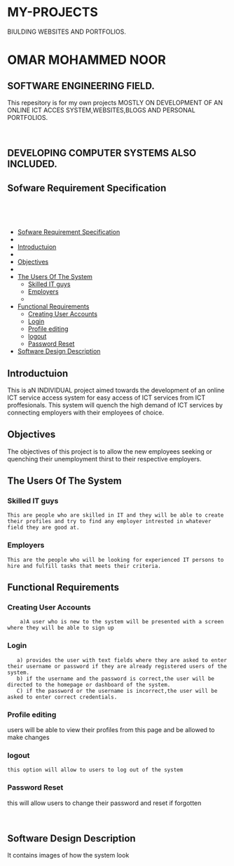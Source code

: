 # MY-PROJECTS
BIULDING WEBSITES AND PORTFOLIOS.

# OMAR MOHAMMED NOOR

## SOFTWARE ENGINEERING FIELD.

This repesitory is for my own projects MOSTLY ON DEVELOPMENT OF AN ONLINE ICT ACCES SYSTEM,WEBSITES,BLOGS AND PERSONAL PORTFOLIOS.

&nbsp;

## DEVELOPING COMPUTER SYSTEMS ALSO INCLUDED.

## Sofware Requirement Specification

&nbsp;  

&nbsp;  
  - [Sofware Requirement Specification](#sofware-requirement-specification)
  - 
  - [Introductuion](#introductuion)
  - 
  - [Objectives](#objectives)
  - 
  - [The Users Of The System](#the-users-of-the-system)
    - [Skilled IT guys](#skilled-it-guys)
    - [Employers](#employers)
    - 
  - [Functional Requirements](#functional-requirements)
    - [Creating User Accounts](#creating-user-accounts)
    - [Login](#login)
    - [Profile editing](#profile-editing)
    - [logout](#logout)
    - [Password Reset](#password-reset)
  - [Software Design Description](#software-design-description)

## Introductuion

This is aN INDIVIDUAL project aimed towards the development of an online ICT service access system for easy access of ICT services from ICT proffesionals.
This system will quench the high demand of ICT services by connecting employers with their employees of choice.

## Objectives

The objectives of this project is to allow the new employees seeking or quenching their unemployment thirst to their respective employers.

## The Users Of The System

### Skilled IT guys

    This are people who are skilled in IT and they will be able to create their profiles and try to find any employer intrested in whatever field they are good at.

### Employers

    This are the people who will be looking for experienced IT persons to hire and fulfill tasks that meets their criteria.

## Functional Requirements

### Creating User Accounts

        a)A user who is new to the system will be presented with a screen where they will be able to sign up

### Login

       a) provides the user with text fields where they are asked to enter their username or password if they are already registered users of the system.
       b) if the username and the password is correct,the user will be directed to the homepage or dashboard of the system.
       C) if the password or the username is incorrect,the user will be asked to enter correct credentials.

### Profile editing

users will be able to view their profiles from this page and be allowed to make changes

### logout

    this option will allow to users to log out of the system

### Password Reset

this will allow users to change their password and reset if forgotten

&nbsp;

## Software Design Description

It contains images of how the system look
